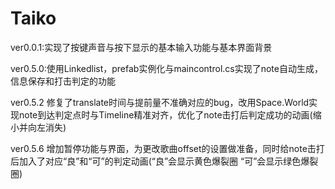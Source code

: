 # Taiko
ver0.0.1:实现了按键声音与按下显示的基本输入功能与基本界面背景  

ver0.5.0:使用Linkedlist，prefab实例化与maincontrol.cs实现了note自动生成，信息保存和打击判定的功能  

ver0.5.2 修复了translate时间与提前量不准确对应的bug，改用Space.World实现note到达判定点时与Timeline精准对齐，优化了note击打后判定成功的动画(缩小并向左消失)  

ver0.5.6 增加暂停功能与界面，为更改歌曲offset的设置做准备，同时给note击打后加入了对应“良”和“可”的判定动画(“良”会显示黄色爆裂圈 “可”会显示绿色爆裂圈)  
